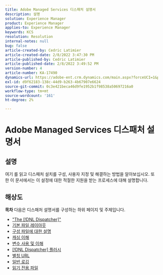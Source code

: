 ```yaml
---
title: Adobe Managed Services 디스패처 설명서
description: 설명
solution: Experience Manager
product: Experience Manager
applies-to: Experience Manager
keywords: KCS
resolution: Resolution
internal-notes: null
bug: false
article-created-by: Cedric Latimier
article-created-date: 2/8/2022 3:47:30 PM
article-published-by: Cedric Latimier
article-published-date: 2/8/2022 3:49:52 PM
version-number: 4
article-number: KA-17490
dynamics-url: https://adobe-ent.crm.dynamics.com/main.aspx?forceUCI=1&pagetype=entityrecord&etn=knowledgearticle&id=7775b268-f688-ec11-93b0-002248083a1c
exl-id: d9f62183-138c-44d9-b263-4b67907e6624
source-git-commit: 0c3e421beca46d9fe1952b1f98538a50697216a0
workflow-type: tm+mt
source-wordcount: '161'
ht-degree: 2%

---
```


# Adobe Managed Services 디스패처 설명서

## 설명


여기 를 읽고 디스패처 설치를 구성, 사용자 지정 및 해결하는 방법을 알아보십시오. 또한 이 문서에서는 이 설정에 대한 적절한 지원을 받는 프로세스에 대해 설명합니다.


## 해상도

<b>목차</b>
다음은 디스패처 설명서를 구성하는 하위 페이지 및 주제입니다.

- [&quot;The [!DNL Dispatcher]&quot;](https://experienceleague.adobe.com/docs/experience-cloud-kcs/kbarticles/KA-17911.html%3Flang%3Den)
- [기본 파일 레이아웃](https://experienceleague.adobe.com/docs/experience-cloud-kcs/kbarticles/KA-17502.html%3Flang%3Den)
- [구성 파일에 대한 설명](https://experienceleague.adobe.com/docs/experience-cloud-kcs/kbarticles/KA-17477.html%3Flang%3Den)
- [캐싱 이해](https://experienceleague.adobe.com/docs/experience-cloud-kcs/kbarticles/KA-17912.html%3Flang%3Den)
- [변수 사용 및 이해](https://experienceleague.adobe.com/docs/experience-cloud-kcs/kbarticles/KA-17487.html%3Flang%3Den)
- [[!DNL Dispatcher] 플러시](https://experienceleague.adobe.com/docs/experience-cloud-kcs/kbarticles/KA-17493.html%3Flang%3Den)
- [별칭 URL](https://experienceleague.adobe.com/docs/experience-cloud-kcs/kbarticles/KA-17463.html%3Flang%3Den)
- [일반 로깅](https://experienceleague.adobe.com/docs/experience-cloud-kcs/kbarticles/KA-17914.html%3Flang%3Den)
- [읽기 전용 파일](https://experienceleague.adobe.com/docs/experience-cloud-kcs/kbarticles/KA-17483.html%3Flang%3Den)
